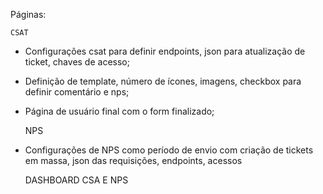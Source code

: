 Páginas:

    CSAT
 - Configurações csat para definir endpoints, json para atualização de ticket, chaves de acesso;
 - Definição de template, número de ícones, imagens, checkbox para definir comentário e nps;
 - Página de usuário final com o form finalizado;

    NPS
- Configurações de NPS como período de envio com criação de tickets em massa, json das requisições,
  endpoints, acessos

    DASHBOARD CSA E NPS
